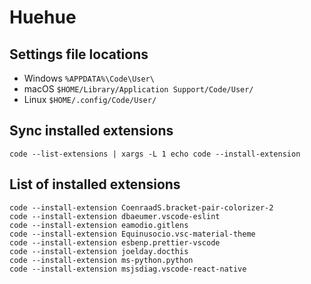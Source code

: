 # Huehue

## Settings file locations

- Windows `%APPDATA%\Code\User\`
- macOS `$HOME/Library/Application Support/Code/User/`
- Linux `$HOME/.config/Code/User/`

## Sync installed extensions

`code --list-extensions | xargs -L 1 echo code --install-extension`

## List of installed extensions

```
code --install-extension CoenraadS.bracket-pair-colorizer-2
code --install-extension dbaeumer.vscode-eslint
code --install-extension eamodio.gitlens
code --install-extension Equinusocio.vsc-material-theme
code --install-extension esbenp.prettier-vscode
code --install-extension joelday.docthis
code --install-extension ms-python.python
code --install-extension msjsdiag.vscode-react-native
```

